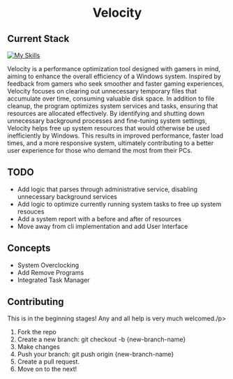<div align="center">
    <h1>Velocity</h1>
</div>

<div align="left">
    <h2>Current Stack</h2>
</div>

<div align="left">

<a href=""> [![My Skills](https://skillicons.dev/icons?i=go&perline=8)](https://skillicons.dev) </a>

</div>

<div>
    <p>
        Velocity is a performance optimization tool designed with gamers in mind, aiming to enhance the overall efficiency of a Windows system. Inspired by feedback from gamers who seek smoother and faster gaming experiences, Velocity focuses on clearing out unnecessary temporary files that accumulate over time, consuming valuable disk space. In addition to file cleanup, the program optimizes system services and tasks, ensuring that resources are allocated effectively. By identifying and shutting down unnecessary background processes and fine-tuning system settings, Velocity helps free up system resources that would otherwise be used inefficiently by Windows. This results in improved performance, faster load times, and a more responsive system, ultimately contributing to a better user experience for those who demand the most from their PCs.
    </p>
</div>

<div>
    <h2>TODO</h2>
</div>

<div>
    <ul>
        <li>Add logic that parses through administrative service, disabling unnecessary background services</li>
        <li>Add logic to optimize currently running system tasks to free up system resouces</li>
        <li>Add a system report with a before and after of resources</li>
        <li>Move away from cli implementation and add User Interface </li>
    </ul>
</div>

<div>
    <h2>Concepts</h2>
</div>

<div>
    <ul>
        <li>System Overclocking</li>
        <li>Add Remove Programs</li>
        <li>Integrated Task Manager</li>
    </ul>
</div>

<div>
    <h2>Contributing</h2>
</div>

<div>
    <p>This is in the beginning stages! Any and all help is very much welcomed./p>
    <ol>
        <li>Fork the repo</li>
        <li>Create a new branch: git checkout -b {new-branch-name}</li>
        <li>Make changes</li>
        <li>Push your branch: git push origin {new-branch-name}</li>
        <li>Create a pull request.</li>
        <li>Move on to the next!</li>
    </ol>
</div>

